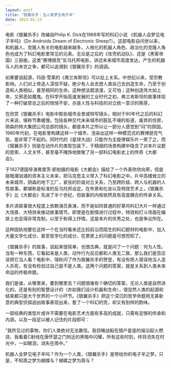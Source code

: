```yaml
---
layout: post
title: "银翼杀手：当人类梦见电子羊"
date: 2013-01-13
---
```


电影《银翼杀手》改编自Philip K. Dick在1968年写的科幻小说 《机器人会梦见电子羊吗》（Do Androids Dream of Electronic Sheep?）。这部电影自问世以来，和机器人、克隆人有关的电影越来越多，人格化的机器人角色、政治化的克隆人角色也成为了科幻电影里常见的元素。无论是之后的《攻壳机动队》、还是《黑客帝国》三部曲，这类“赛博朋克”反乌托邦电影，讲述未来城市高度发达，产生的机器与人的末世之争，都可以追溯到《银翼杀手》的调调。

如果要说起源，玛丽·雪莱的《弗兰肯斯坦》可以扯上关系。中世纪以来，受宗教影响，人们对上帝造人深信不疑，绝少有人会去想人类自己去创造生命，乃至于创造和人类相似，甚至相同的生命。这种想法既浪漫，又可怕；这种创造伟大如上帝，又邪恶如魔鬼。在科学开始高速发展的工业时代之初，弗兰肯斯坦的故事体现了一种打破禁忌之后的惴惴不安，亦是人性与科技的对立统一意识的萌芽。

在欣赏《银翼杀手》电影中那些城市全景或特写镜头，相对于90年代之后的科幻片来说，堪称节奏缓慢。包括各种交代未来城市的脏乱不堪的街道，废弃的住房，阴森的特大集团公司总部的镜头，都是本片之所以让一部分人感觉到“闷”的原因。1980年代初，在电影里构建这样一个城市，渲染出这样一种模范式的赛博朋克气氛，是非常了不起的。同时代的《星球大战》只能作为主旋律娱乐片一笑了之，而《银翼杀手》则是在动作片的类型包装下，于精细的场景构建中隐含了对本片议题的思索、人文关怀，甚至毫不掩饰地致敬了另一部科幻电影史上的传奇《大都会》。

于1927德国导演弗里茨·郎拍摄的电影《大都会》描绘了一个外表欣欣向荣，但底层暗潮汹涌的资本主义未来，把马克思主义带入了科幻电影之中。片中高楼耸立的未来城市，阴森的地下工厂，紧张的阶级对立关系，乃至跨阶级、跨人与机器的人性故事，都堪称是标准的反乌托邦设定。在布景和化妆以及特效艺术上，《银翼杀手》比《大都会》先进了半个世纪，但故事的内核依然具有高度耦合的传承关系。

本片讲故事很大程度上依赖演员表演，而不是如同普通的好莱坞科幻大片一样通过大场景、大特效来推动故事情节。即使是在剧情进行过程中，特效和打斗场面在编排上也显得非常克制，以至于称得上抒情。这是本片的优秀之处，也是争议所在。

这种固执地要在这样一个在当时看来还比较前沿而陌生的科幻题材的电影中，加入大量文学化成分，甚至哲学化的成分，在票房上的问题是可想而知了。

《银翼杀手》的故事，说起来很简单，也很古典，就是问了一个问题：何为人性。当有一种东西，它看起来是人类，动作行为反应都和人类无二致，那么我们是否应该把它当人看？电影中，瑞秋问了作为银翼杀手的贺登，有没有把人错误地当人造人杀死，有没有检验过自己是不是人类。这两个问题的答案，就是关系到人类未来命运的终极命题。

我们是谁，从哪里来，要到哪里去？问题很难有个确切的答案，无论人类是自然进化的，还是有别的智慧设计的（亦如我们设计机器和生命），很显然人类的起源和结束都只是大千世界的一个小环节。《银翼杀手》把这个深沉的哲学命题用无甚新意的典型侦探追凶故事表现出来，套了一个科幻的壳，却又有别样的韵味。

一部经典的类型片或许不需要在电影艺术方面有多高的成就，只需有足够的传承和内涵，以及一段足以被人记住的片段即可：

“我所见过的事物，你们人类绝对无法置信。我目睹战船在猎户星座的端沿起火燃烧，我看着C射线在唐怀瑟之门附近的黑暗中闪耀，所有这些时刻，终将流失在时光中，一如眼泪，消失在雨中。”

机器人会梦见电子羊吗？作为一个人类，《银翼杀手》是带给你的电子羊之梦。只是，不知周之梦为蝴蝶与？蝴蝶之梦为周与？
